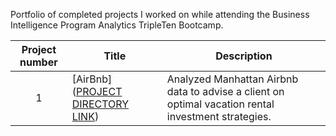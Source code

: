 Portfolio of completed projects I worked on while attending the Business Intelligence Program Analytics TripleTen Bootcamp.

| Project number | Title | Description |
| :-----------: | ----------- |----------- |
| 1| [AirBnb]([PROJECT DIRECTORY LINK](https://github.com/ivanfuentes0000/data_projects/blob/main/AirBnb%20README.md)) | Analyzed Manhattan Airbnb data to advise a client on optimal vacation rental investment strategies. |

